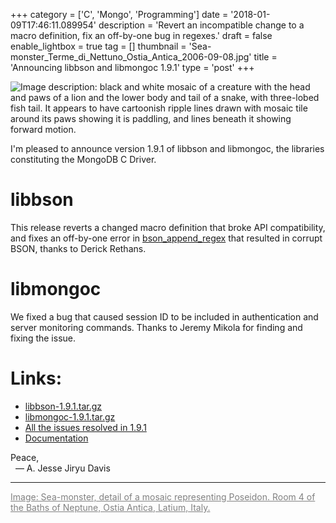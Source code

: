 +++
category = ['C', 'Mongo', 'Programming']
date = '2018-01-09T17:46:11.089954'
description = 'Revert an incompatible change to a macro definition, fix an off-by-one bug in regexes.'
draft = false
enable_lightbox = true
tag = []
thumbnail = 'Sea-monster_Terme_di_Nettuno_Ostia_Antica_2006-09-08.jpg'
title = 'Announcing libbson and libmongoc 1.9.1'
type = 'post'
+++

![Image description: black and white mosaic of a creature with the head and paws of a lion and the lower body and tail of a snake, with three-lobed fish tail. It appears to have cartoonish ripple lines drawn with mosaic tile around its paws showing it is paddling, and lines beneath it showing forward motion.](Sea-monster_Terme_di_Nettuno_Ostia_Antica_2006-09-08.jpg)

I'm pleased to announce version 1.9.1 of libbson and libmongoc,
the libraries constituting the MongoDB C Driver.

# **libbson**

This release reverts a changed
macro definition that broke API compatibility, and fixes an off-by-one error
in [bson_append_regex](http://mongoc.org/libbson/current/bson_append_regex.html) that resulted in corrupt BSON, thanks to Derick Rethans.

# **libmongoc**

We fixed a bug
that caused session ID to be included in authentication and server monitoring
commands. Thanks to Jeremy Mikola for finding and fixing the issue.

# **Links:**

* [libbson-1.9.1.tar.gz](https://github.com/mongodb/libbson/releases/download/1.9.1/libbson-1.9.1.tar.gz)
* [libmongoc-1.9.1.tar.gz](https://github.com/mongodb/mongo-c-driver/releases/download/1.9.1/mongo-c-driver-1.9.1.tar.gz)
* [All the issues resolved in 1.9.1](https://jira.mongodb.org/issues/?jql=project%3D%22C%20Driver%22%20and%20fixVersion%3D%221.9.1%22)
* [Documentation](http://mongoc.org/)

Peace,<br/>
&nbsp;&nbsp;&mdash; A. Jesse Jiryu Davis

***

<a href="https://commons.wikimedia.org/wiki/File:Sea-monster_Terme_di_Nettuno_Ostia_Antica_2006-09-08.jpg" style="color: gray">Image: Sea-monster, detail of a mosaic representing Poseidon. Room 4 of the Baths of Neptune, Ostia Antica, Latium, Italy.</a>
